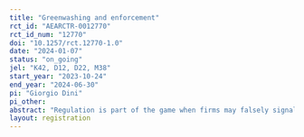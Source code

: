 ```yaml
---
title: "Greenwashing and enforcement"
rct_id: "AEARCTR-0012770"
rct_id_num: "12770"
doi: "10.1257/rct.12770-1.0"
date: "2024-01-07"
status: "on_going"
jel: "K42, D12, D22, M38"
start_year: "2023-10-24"
end_year: "2024-06-30"
pi: "Giorgio Dini"
pi_other:
abstract: "Regulation is part of the game when firms may falsely signal the environmental performance of a good. The goal of this regulation - sometimes referred to as truth-in-advertising laws - is to deter misleading claims. Following a Beckerian approach, the probability of detection and the fine size are considered by sellers, who then (mis)act accordingly. This project builds on a model which refines the actions of sellers and buyers in the market depending on monetary incentives, beliefs and extra motives (e.g. lying aversion). The equilibria obtained are tested in a laboratory experiment with real commodities and actual purchasing decisions. Different treatments manipulate the probability of detection and aim to establish causality in individual decision responses to stimuli. Behaviourally founded results will provide insights for optimal deterrent policy in the context of green advertising."
layout: registration
---
```


